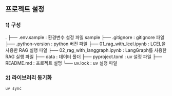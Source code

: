## 프로젝트 설정

### 1) 구성

.
├── .env.sample : 환경변수 설정 파일 sample
├── .gitignore : gitignore 파일
├── .python-version : python 버전 파일
├── 01_rag_with_lcel.ipynb : LCEL을 사용한 RAG 실행 파일
├── 02_rag_with_langgraph.ipynb : LangGraph를 사용한 RAG 실행 파일
├── data : 데이터 폴더
├── pyproject.toml : uv 설정 파일
├── README.md : 프로젝트 설명
└── uv.lock : uv 설정 파일

### 2) 라이브러리 동기화

```
uv sync
```
